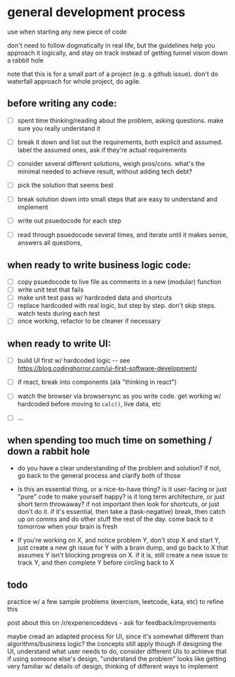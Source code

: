# general development process

use when starting any new piece of code

don't need to follow dogmatically in real life,	but the guidelines help you approach it logically,
and stay on track instead of getting tunnel vision down a rabbit hole

note that this is for a small part of a project (e.g. a github issue). don't do waterfall approach for whole project, do agile.


## before writing any code:
- [ ] spent time thinking/reading about the problem, asking questions. make sure you really understand it
- [ ] break it down and list out the requirements, both explicit and assumed. label the assumed ones, ask if they're actual requirements

- [ ] consider several different solutions, weigh pros/cons. what's the minimal needed to achieve result, without adding tech debt?
- [ ] pick the solution that seems best

- [ ] break solution down into small steps that are easy to understand and implement
- [ ] write out psuedocode for each step
- [ ] read through psuedocode several times, and iterate until it makes sense, answers all questions,


## when ready to write business logic code:
- [ ] copy psuedocode to live file as comments in a new (modular) function
- [ ] write unit test that fails
- [ ] make unit test pass w/ hardcoded data and shortcuts
- [ ] replace hardcoded with real logic, but step by step. don't skip steps. watch tests during each test
- [ ] once working, refactor to be cleaner if necessary

## when ready to write UI:
- [ ] build UI first w/ hardcoded logic -- see https://blog.codinghorror.com/ui-first-software-development/
- [ ] if react, break into components (ala "thinking in react")
- [ ] watch the browser via browsersync as you write code. get working w/ hardcoded before moving to `calc()`, live data, etc
- [ ] ...



## when spending too much time on something / down a rabbit hole

* do you have a clear understanding of the problem and solution?
	if not, go back to the general process and clarify both of those

* is this an essential thing, or a nice-to-have thing?
    is it user-facing or just "pure" code to make yourself happy?
    is it long term architecture, or just short term throwaway?
		if not important then look for shortcuts, or just don't do it.
		if it's essential, then take a (task-negative) break, then catch up on comms and do other stuff the rest of the day. come back to it tomorrow when your brain is fresh

* if you're working on X, and notice problem Y, don't stop X and start Y, just create a new gh issue for Y with a brain dump, and go back to X
	that assumes Y isn't blocking progress on X. if it is, still create a new issue to track Y, and then complete Y before circling back to X



## todo

practice w/ a few sample problems (exercism, leetcode, kata, etc) to refine this

post about this on /r/experienceddevs - ask for feedback/improvements

maybe cread an adapted process for UI, since it's somewhat different than algorithms/business logic?
	the concepts still apply though
	if designing the UI, understand what user needs to do, consider different UIs to achieve that
	if using someone else's design, "understand the problem" looks like getting very familiar w/ details of design, thinking of different ways to implement

